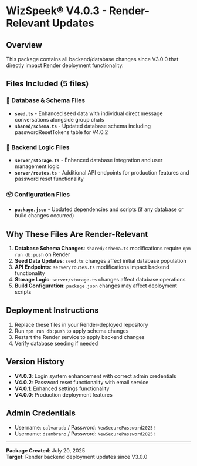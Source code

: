 # WizSpeek® V4.0.3 - Render-Relevant Updates

## Overview
This package contains all backend/database changes since V3.0.0 that directly impact Render deployment functionality.

## Files Included (5 files)

### 🔧 Database & Schema Files
- **`seed.ts`** - Enhanced seed data with individual direct message conversations alongside group chats
- **`shared/schema.ts`** - Updated database schema including passwordResetTokens table for V4.0.2

### 🔗 Backend Logic Files
- **`server/storage.ts`** - Enhanced database integration and user management logic
- **`server/routes.ts`** - Additional API endpoints for production features and password reset functionality

### 📦 Configuration Files  
- **`package.json`** - Updated dependencies and scripts (if any database or build changes occurred)

## Why These Files Are Render-Relevant

1. **Database Schema Changes**: `shared/schema.ts` modifications require `npm run db:push` on Render
2. **Seed Data Updates**: `seed.ts` changes affect initial database population
3. **API Endpoints**: `server/routes.ts` modifications impact backend functionality
4. **Storage Logic**: `server/storage.ts` changes affect database operations
5. **Build Configuration**: `package.json` changes may affect deployment scripts

## Deployment Instructions

1. Replace these files in your Render-deployed repository
2. Run `npm run db:push` to apply schema changes
3. Restart the Render service to apply backend changes
4. Verify database seeding if needed

## Version History
- **V4.0.3**: Login system enhancement with correct admin credentials
- **V4.0.2**: Password reset functionality with email service
- **V4.0.1**: Enhanced settings functionality 
- **V4.0.0**: Production deployment features

## Admin Credentials
- Username: `calvarado` / Password: `NewSecurePassword2025!`
- Username: `dzambrano` / Password: `NewSecurePassword2025!`

---
**Package Created**: July 20, 2025  
**Target**: Render backend deployment updates since V3.0.0